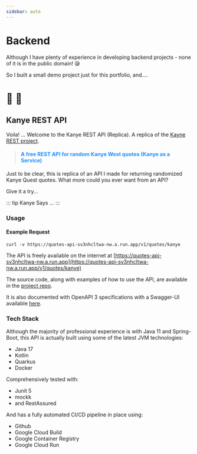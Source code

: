 ```yaml
---
sidebar: auto
---
```


# Backend

Although I have plenty of experience in developing backend projects - 
none of it is in the public domain! :sleepy:

So I built a small demo project just for this portfolio, and....

# :tada: :information_desk_person:

## Kanye REST API

Voila! ... Welcome to the Kanye REST API (Replica). A replica of the [Kayne REST project](https://kanye.rest/).


><h4 class="quote">A free REST API for random Kanye West quotes (Kanye as a Service)</h4>
 
<style>
.quote {
  color: dodgerblue;
}
</style>

Just to be clear, this is replica of an API I made for returning randomized Kanye Quest quotes.
What more could you ever want from an API?

Give it a try...

::: tip Kanye Says ...
<quote-box :url="$themeConfig.quotesUrl"/>
:::

### Usage

#### Example Request

```shell
curl -v https://quotes-api-sv3nhcltwa-nw.a.run.app/v1/quotes/kanye
```

The API is freely available on the internet at 
[https://quotes-api-sv3nhcltwa-nw.a.run.app](https://quotes-api-sv3nhcltwa-nw.a.run.app/v1/quotes/kanye)

The source code, along with examples of how to use the API, 
are available in the [project repo](https://github.com/add-harris/quotes-service).

It is also documented with OpenAPI 3 specifications with a Swagger-UI 
available [here](https://editor.swagger.io/?url=https://raw.githubusercontent.com/add-harris/quotes-service/main/src/main/resources/openapi.yaml).

### Tech Stack

Although the majority of professional experience is with Java 11 and Spring-Boot,
this API is actually built using some of the latest JVM technologies:

- Java 17
- Kotlin
- Quarkus
- Docker

Comprehensively tested with:

- Junit 5
- mockk
- and RestAssured

And has a fully automated CI/CD pipeline in place using:

- Github
- Google Cloud Build
- Google Container Registry
- Google Cloud Run


<script>
import QuoteBox from "../.vuepress/components/QuoteBox";
    
export default {
        
    components: {QuoteBox}

}
</script>